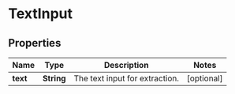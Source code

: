 
# TextInput

## Properties
Name | Type | Description | Notes
------------ | ------------- | ------------- | -------------
**text** | **String** | The text input for extraction. |  [optional]



